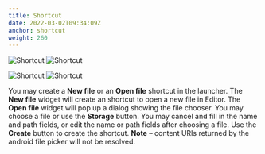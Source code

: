 ```yaml
---
title: Shortcut
date: 2022-03-02T09:34:09Z
anchor: shortcut
weight: 260
---
```


![Shortcut](images/Editor-widgets.png) ![Shortcut](images/Editor-shortcut.png)

![Shortcut](images/Editor-open.png) ![Shortcut](images/Editor-name.png)

You may create a **New file** or an **Open file** shortcut in the
launcher. The **New file** widget will create an shortcut to open a
new file in Editor. The **Open file** widget will pop up a dialog
showing the file chooser. You may choose a file or use the **Storage**
button. You may cancel and fill in the name and path fields, or edit
the name or path fields after choosing a file. Use the **Create**
button to create the shortcut. **Note** &ndash; content URIs returned
by the android file picker will not be resolved.
